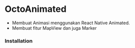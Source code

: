 # OctoAnimated
- Membuat Animasi menggunakan React Native Animated.
- Membuat fitur MapView dan juga Marker

### Installation
